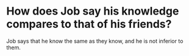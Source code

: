 # How does Job say his knowledge compares to that of his friends?

Job says that he know the same as they know, and he is not inferior to them.
